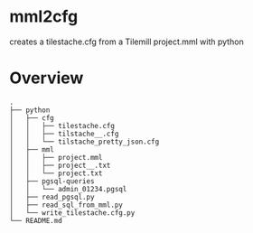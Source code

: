 mml2cfg
=======

creates a tilestache.cfg from a Tilemill project.mml with python

Overview
=======

```
.
├── python
│   ├── cfg
│   │   ├── tilestache.cfg
│   │   ├── tilstache__.cfg
│   │   └── tilstache_pretty_json.cfg
│   ├── mml
│   │   ├── project.mml
│   │   ├── project__.txt
│   │   └── project.txt
│   ├── pgsql-queries
│   │   └── admin_01234.pgsql
│   ├── read_pgsql.py
│   ├── read_sql_from_mml.py
│   └── write_tilestache.cfg.py
└── README.md

```
